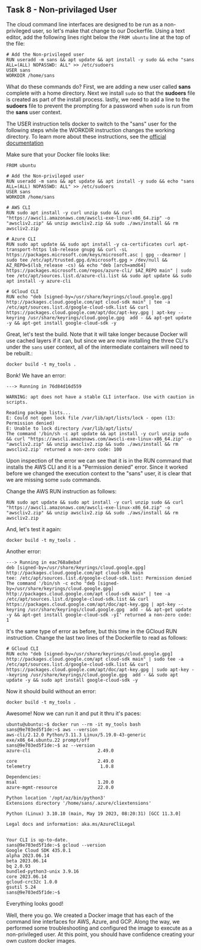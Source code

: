 ## Task 8 - Non-privilaged User


The cloud command line interfaces are designed to be run as a non-privileged user, so let's make that change to our
Dockerfile. Using a text editor, add the following lines right below the `FROM ubuntu` line at the top of the file:

```
# Add the Non-privileged user
RUN useradd -m sans && apt update && apt install -y sudo && echo "sans ALL=(ALL) NOPASSWD: ALL" >> /etc/sudoers
USER sans
WORKDIR /home/sans
```

What do these commands do? First, we are adding a new user called **sans** complete with a home directory. Next we install `sudo` so that the **sudoers** file is created as part of the install process. lastly, we need to add a line to the **sudoers** file to prevent the prompting for a password when `sudo` is run from the **sans** user context.  

The USER instruction tells docker to switch to the "sans" user for the following steps while the WORKDIR instruction changes the working directory. To learn more about these instructions, see the [official documentation](https://docs.docker.com/engine/reference/builder/#user)

Make sure that your Docker file looks like:

```
FROM ubuntu

# Add the Non-privileged user
RUN useradd -m sans && apt update && apt install -y sudo && echo "sans ALL=(ALL) NOPASSWD: ALL" >> /etc/sudoers
USER sans
WORKDIR /home/sans

# AWS CLI
RUN sudo apt install -y curl unzip sudo && curl "https://awscli.amazonaws.com/awscli-exe-linux-x86_64.zip" -o "awscliv2.zip" && unzip awscliv2.zip && sudo ./aws/install && rm awscliv2.zip

# Azure CLI
RUN sudo apt update && sudo apt install -y ca-certificates curl apt-transport-https lsb-release gnupg && curl -sL https://packages.microsoft.com/keys/microsoft.asc | gpg --dearmor | sudo tee /etc/apt/trusted.gpg.d/microsoft.gpg > /dev/null && AZ_REPO=$(lsb_release -cs) && echo "deb [arch=amd64] https://packages.microsoft.com/repos/azure-cli/ $AZ_REPO main" | sudo tee /etc/apt/sources.list.d/azure-cli.list && sudo apt update && sudo apt install -y azure-cli

# GCloud CLI
RUN echo "deb [signed-by=/usr/share/keyrings/cloud.google.gpg] http://packages.cloud.google.com/apt cloud-sdk main" | tee -a /etc/apt/sources.list.d/google-cloud-sdk.list && curl https://packages.cloud.google.com/apt/doc/apt-key.gpg | apt-key --keyring /usr/share/keyrings/cloud.google.gpg  add - && apt-get update -y && apt-get install google-cloud-sdk -y
```

Great, let's test the build. Note that it will take longer because Docker will use cached layers if it can, but since we are now installing the three CLI's under the `sans` user context, all of the intermediate containers will need to be rebuilt.:

```
docker build -t my_tools .

```

Bonk! We have an error:

```
---> Running in 76d84d16d559

WARNING: apt does not have a stable CLI interface. Use with caution in scripts.

Reading package lists...
E: Could not open lock file /var/lib/apt/lists/lock - open (13: Permission denied)
E: Unable to lock directory /var/lib/apt/lists/
The command '/bin/sh -c apt update && apt install -y curl unzip sudo && curl "https://awscli.amazonaws.com/awscli-exe-linux-x86_64.zip" -o "awscliv2.zip" && unzip awscliv2.zip && sudo ./aws/install && rm awscliv2.zip' returned a non-zero code: 100
```

Upon inspection of the error we can see that it is in the RUN command that installs the AWS CLI and it is a "Permission denied" error. Since it worked before we changed the execution context to the "sans" user, it is clear that we are missing some `sudo` commands.

Change the AWS RUN instruction as follows:

```
RUN sudo apt update && sudo apt install -y curl unzip sudo && curl "https://awscli.amazonaws.com/awscli-exe-linux-x86_64.zip" -o "awscliv2.zip" && unzip awscliv2.zip && sudo ./aws/install && rm awscliv2.zip
```

And, let's test it again:

```
docker build -t my_tools .

```

Another error:

```
---> Running in eac768a8ebaf
deb [signed-by=/usr/share/keyrings/cloud.google.gpg] http://packages.cloud.google.com/apt cloud-sdk main
tee: /etc/apt/sources.list.d/google-cloud-sdk.list: Permission denied
The command '/bin/sh -c echo "deb [signed-by=/usr/share/keyrings/cloud.google.gpg] http://packages.cloud.google.com/apt cloud-sdk main" | tee -a /etc/apt/sources.list.d/google-cloud-sdk.list && curl https://packages.cloud.google.com/apt/doc/apt-key.gpg | apt-key --keyring /usr/share/keyrings/cloud.google.gpg  add - && apt-get update -y && apt-get install google-cloud-sdk -yI' returned a non-zero code: 1
```

It's the same type of error as before, but this time in the GCloud RUN instruction. Change the last two lines of the Dockerfile to read as follows:

```
# GCloud CLI
RUN echo "deb [signed-by=/usr/share/keyrings/cloud.google.gpg] http://packages.cloud.google.com/apt cloud-sdk main" | sudo tee -a /etc/apt/sources.list.d/google-cloud-sdk.list && curl https://packages.cloud.google.com/apt/doc/apt-key.gpg | sudo apt-key --keyring /usr/share/keyrings/cloud.google.gpg  add - && sudo apt update -y && sudo apt install google-cloud-sdk -y
```

Now it should build without an error:

```
docker build -t my_tools .
```

Awesome! Now we can run it and put it thru it's paces:

```
ubuntu@ubuntu:~$ docker run --rm -it my_tools bash
sans@9e703ed5f1de:~$ aws --version
aws-cli/2.12.0 Python/3.11.3 Linux/5.19.0-43-generic exe/x86_64.ubuntu.22 prompt/off
sans@9e703ed5f1de:~$ az --version
azure-cli                         2.49.0

core                              2.49.0
telemetry                          1.0.8

Dependencies:
msal                              1.20.0
azure-mgmt-resource               22.0.0

Python location '/opt/az/bin/python3'
Extensions directory '/home/sans/.azure/cliextensions'

Python (Linux) 3.10.10 (main, May 19 2023, 08:20:31) [GCC 11.3.0]

Legal docs and information: aka.ms/AzureCliLegal


Your CLI is up-to-date.
sans@9e703ed5f1de:~$ gcloud --version
Google Cloud SDK 435.0.1
alpha 2023.06.14
beta 2023.06.14
bq 2.0.93
bundled-python3-unix 3.9.16
core 2023.06.14
gcloud-crc32c 1.0.0
gsutil 5.24
sans@9e703ed5f1de:~$
```

Everything looks good!

Well, there you go. We created a Docker image that has each of the command line interfaces for AWS, Azure, and GCP. Along the way, we performed some troubleshooting and configured the image to execute as a non-privileged user. At this point, you should have confidence creating your own custom docker images.